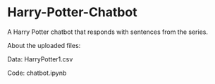 # Harry-Potter-Chatbot
A Harry Potter chatbot that responds with sentences from the series.

About the uploaded files:


Data: HarryPotter1.csv


Code: chatbot.ipynb
